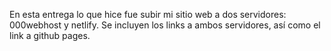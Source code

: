En esta entrega lo que hice fue subir mi sitio web a dos servidores: 000webhost y netlify. Se incluyen los links a ambos servidores, así como el link a github pages.
